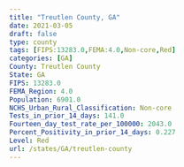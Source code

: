 ```yaml
---
title: "Treutlen County, GA"
date: 2021-03-05
draft: false
type: county
tags: [FIPS:13283.0,FEMA:4.0,Non-core,Red]
categories: [GA]
County: Treutlen County
State: GA
FIPS: 13283.0
FEMA_Region: 4.0
Population: 6901.0
NCHS_Urban_Rural_Classification: Non-core
Tests_in_prior_14_days: 141.0
Fourteen_day_test_rate_per_100000: 2043.0
Percent_Positivity_in_prior_14_days: 0.227
Level: Red
url: /states/GA/treutlen-county
---
```



